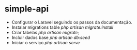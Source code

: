 # simple-api

- Configurar o Laravel seguindo os passos da documentação.
- Instalar migrations table *php artisan migrate:install*
- Criar tabelas *php artisan migrate*;
- Incluir dados base *php artisan db:seed*
- Iniciar o serviço *php artisan serve*

